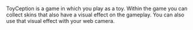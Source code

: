 ToyCeption is a game in which you play as a toy.
Within the game you can collect skins that also have a visual effect on the gameplay.
You can also use that visual effect with your web camera.